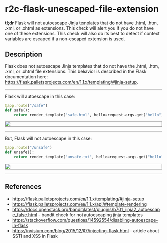 # r2c-flask-unescaped-file-extension

**tl;dr**  Flask will not autoescape Jinja templates that do not have .html, .htm, .xml, or .xhtml as extensions. This check will alert you if you do not have one of these extensions. This check will also do its best to detect if context variables are escaped if a non-escaped extension is used.

## Description

Flask does not autoescape Jinja templates that do not have the .html, .htm, .xml, or .xhtml file extensions. This behavior is described in the Flask documentation here: <https://flask.palletsprojects.com/en/1.1.x/templating/#jinja-setup>.

--------
Flask will autoescape in this case:

``` python
@app.route("/safe")
def safe():
    return render_template("safe.html", hello=request.args.get("hello"))
```


<div style="border: 1px solid grey">
    <img src="../../images/unescaped-template-file-extension-safe.png">
</div>

--------
But, Flask will not autoescape in this case:

``` python
@app.route("/unsafe")
def unsafe():
    return render_template("unsafe.txt", hello=request.args.get("hello"))
```

<div style="border: 1px solid grey">
    <img src="../../images/unescaped-template-file-extension-unsafe.png">
</div>

--------

## References

* https://flask.palletsprojects.com/en/1.1.x/templating/#jinja-setup
* https://flask.palletsprojects.com/en/1.1.x/api/#template-rendering
* https://docs.openstack.org/bandit/latest/plugins/b701_jinja2_autoescape_false.html - bandit check for not autoescaping jinja templates
* https://stackoverflow.com/questions/14592554/disabling-autoescape-in-flask
* https://nvisium.com/blog/2015/12/07/injecting-flask.html - article about SSTI and XSS in Flask
